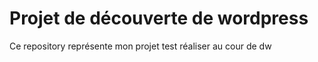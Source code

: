 # Projet de découverte de wordpress

Ce repository représente mon projet test réaliser au cour de dw